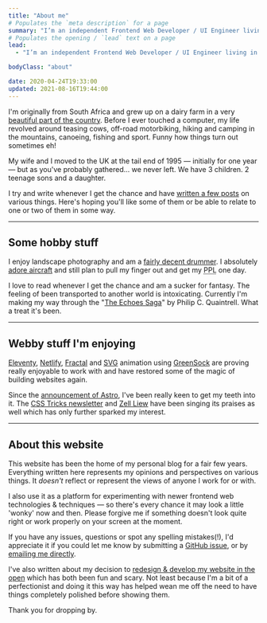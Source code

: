 ```yaml
---
title: "About me"
# Populates the `meta description` for a page
summary: "I’m an independent Frontend Web Developer / UI Engineer living in West Sussex, England and have been helping companies and businesses build their websites for a number of years."
# Populates the opening / `lead` text on a page
lead:
  - "I’m an independent Frontend Web Developer / UI Engineer living in West Sussex, England and have been helping companies and businesses build their websites for a number of years."

bodyClass: "about"

date: 2020-04-24T19:33:00
updated: 2021-08-16T19:44:00
---
```


I'm originally from South Africa and grew up on a dairy farm in a very [beautiful part of the country](https://youtu.be/bGQbM3QfA5w). Before I ever touched a computer, my life revolved around teasing cows, off-road motorbiking, hiking and camping in the mountains, canoeing, fishing and sport. Funny how things turn out sometimes eh!

My wife and I moved to the UK at the tail end of 1995 &mdash; initially for one year &mdash; but as you've probably gathered&hellip; we never left. We have 3 children. 2 teenage sons and a daughter.

I try and write whenever I get the chance and have [written a few posts](/writing) on various things. Here's hoping you'll like some of them or be able to relate to one or two of them in some way.

---

## Some hobby stuff

I enjoy landscape photography and am a [fairly decent drummer](https://www.flickr.com/photos/60226997@N06/40548596663/). I absolutely [adore aircraft](https://www.flickr.com/photos/60226997@N06/47530443441/) and still plan to pull my finger out and get my <abbr title="Private Pilots Licence">PPL</abbr> one day.

I love to read whenever I get the chance and am a sucker for fantasy. The feeling of been transported to another world is intoxicating. Currently I'm making my way through the "[The Echoes Saga](https://www.philipcquaintrell.com/books)" by Philip C. Quaintrell. What a treat it's been.

---

## Webby stuff I'm enjoying

[Eleventy](https://www.11ty.io/), [Netlify](https://www.netlify.com/), [Fractal](https://fractal.build/) and [SVG](https://developer.mozilla.org/en-US/docs/Web/SVG) animation using [GreenSock](https://greensock.com/) are proving really enjoyable to work with and have restored some of the magic of building websites again.

Since the [announcement of Astro](https://astro.build/blog/introducing-astro), I've been really keen to get my teeth into it. The [CSS Tricks newsletter](https://css-tricks.com/newsletter/255-thoughts-on-astro/) and [Zell Liew](https://zellwk.com/blog/astro-thoughts/) have been singing its praises as well which has only further sparked my interest.

---

## About this website

This website has been the home of my personal blog for a fair few years. Everything written here represents my opinions and perspectives on various things. It *doesn't* reflect or represent the views of anyone I work for or with.

I also use it as a platform for experimenting with newer frontend web technologies & techniques &mdash; so there's every chance it may look a little 'wonky' now and then. Please forgive me if something doesn't look quite right or work properly on your screen at the moment.

If you have any issues, questions or spot any spelling mistakes(!), I'd appreciate it if you could let me know by submitting a [GitHub issue](https://github.com/brootaylor/brootaylor-v2/issues), or by [emailing me directly](/contact).

I've also written about my decision to [redesign & develop my website in the open](/writing/2020-02-22/redesigning-in-the-open) which has both been fun and scary. Not least because I'm a bit of a perfectionist and doing it this way has helped wean me off the need to have things completely polished before showing them.

Thank you for dropping by.
